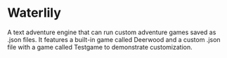 # Waterlily

A text adventure engine that can run custom adventure games saved as .json files.
It features a built-in game called Deerwood and a custom .json file with a game called Testgame to demonstrate customization.